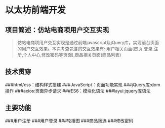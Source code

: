 # 以太坊前端开发
## 项目简述：仿站电商项用户交互实现
> 仿站电商项用户交互实现是通过前端javascript及jQuery库，实现前台页面的用户交互效果。本次考查包含的交互效果有: 用户相关页面(首页,登录,注册,个人中心,修改密码等页面),商品相关页面(商品列表)

## 技术贯穿
###html/css：结构样式搭建
###JavaScript：页面功能实现
###jQuery库:dom操作
###axios:页面异步请求
###ES6：模块化语法
###layui:jquery库语法

## 主要功能
###用户注册
###用户登录
###轮播图
###商品筛选
###修改密码

